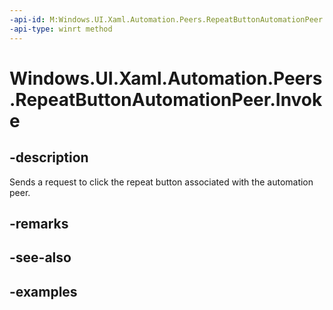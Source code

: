 ```yaml
---
-api-id: M:Windows.UI.Xaml.Automation.Peers.RepeatButtonAutomationPeer.Invoke
-api-type: winrt method
---
```


<!-- Method syntax.
public void RepeatButtonAutomationPeer.Invoke()
-->

# Windows.UI.Xaml.Automation.Peers.RepeatButtonAutomationPeer.Invoke


## -description

Sends a request to click the repeat button associated with the automation peer.

## -remarks

## -see-also

## -examples


